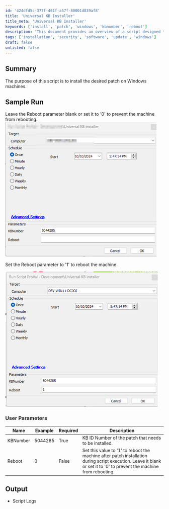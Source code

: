 ```yaml
---
id: '424dfd5c-377f-461f-a57f-80001d839af8'
title: 'Universal KB Installer'
title_meta: 'Universal KB Installer'
keywords: ['install', 'patch', 'windows', 'kbnumber', 'reboot']
description: 'This document provides an overview of a script designed to install specified patches on Windows machines, detailing parameters for rebooting, sample runs, and expected output logs.'
tags: ['installation', 'security', 'software', 'update', 'windows']
draft: false
unlisted: false
---
```


## Summary

The purpose of this script is to install the desired patch on Windows machines.

## Sample Run

Leave the Reboot parameter blank or set it to '0' to prevent the machine from rebooting.  
![Image](../../../static/img/Universal-KB-Installer/image_1.png)  

Set the Reboot parameter to '1' to reboot the machine.  

![Image](../../../static/img/Universal-KB-Installer/image_2.png)  

### User Parameters

| Name     | Example   | Required | Description                                                                                   |
|----------|-----------|----------|-----------------------------------------------------------------------------------------------|
| KBNumber | 5044285   | True     | KB ID Number of the patch that needs to be installed.                                        |
| Reboot   | 0         | False    | Set this value to '1' to reboot the machine after patch installation during script execution. Leave it blank or set it to '0' to prevent the machine from rebooting. |

## Output

- Script Logs





